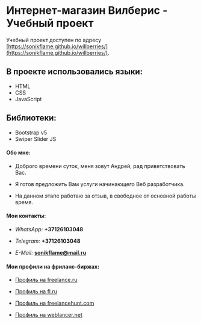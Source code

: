 # Интернет-магазин Вилберис - Учебный проект

Учебный проект доступен по адресу [https://sonikflame.github.io/willberries/](https://sonikflame.github.io/willberries/).


## В проекте использовались языки:

* HTML
* CSS
* JavaScript

## Библиотеки:

* Bootstrap v5
* Swiper Slider JS


#### Обо мне:

* Доброго времени суток, меня зовут Андрей, рад приветствовать Вас.

* Я готов предложить Вам услуги начинающего Веб разработчика.

* На данном этапе работаю за отзыв, в свободное от основной работы время.

#### Мои контакты:

* *WhatsApp:* **+37126103048**

* *Telegram:* **+37126103048**

* *E-Mail:* **sonikflame@mail.ru**


#### Мои профили на фриланс-биржах:

* [Профиль на freelance.ru](https://freelance.ru/Sonikflame)

* [Профиль на fl.ru](https://www.fl.ru/users/sonikflame1/portfolio/)

* [Профиль на freelancehunt.com](https://freelancehunt.com/freelancer/Sonikflame.html)

* [Профиль на weblancer.net](https://www.weblancer.net/users/Sonikflame/)
